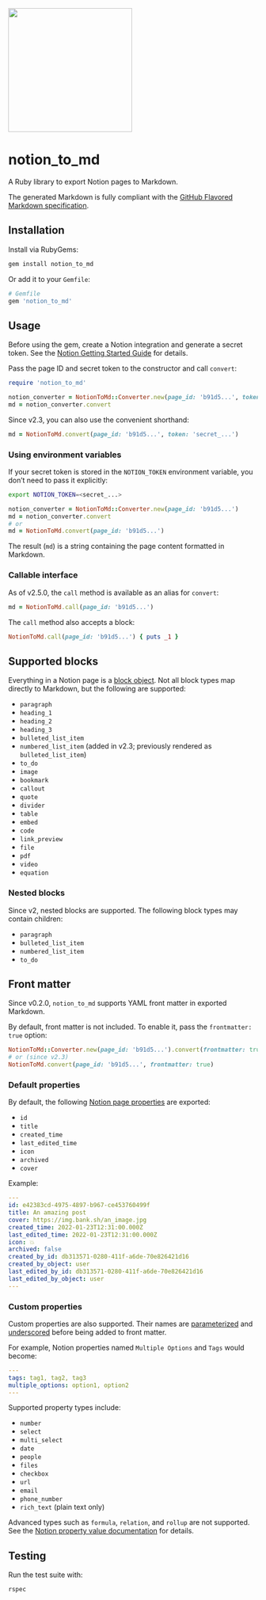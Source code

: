<img src="https://ik.imagekit.io/gxidvqvc9/noiton_to_md_logo_white_bg_-OiZSEkqY.png?updatedAt=1756209770491" width="250">

# notion_to_md

A Ruby library to export Notion pages to Markdown.

The generated Markdown is fully compliant with the [GitHub Flavored Markdown specification](https://github.github.com/gfm/).

## Installation

Install via RubyGems:

```bash
gem install notion_to_md
```

Or add it to your `Gemfile`:

```ruby
# Gemfile
gem 'notion_to_md'
```

## Usage

Before using the gem, create a Notion integration and generate a secret token. See the [Notion Getting Started Guide](https://developers.notion.com/docs/getting-started) for details.

Pass the page ID and secret token to the constructor and call `convert`:

```ruby
require 'notion_to_md'

notion_converter = NotionToMd::Converter.new(page_id: 'b91d5...', token: 'secret_...')
md = notion_converter.convert
```

Since v2.3, you can also use the convenient shorthand:

```ruby
md = NotionToMd.convert(page_id: 'b91d5...', token: 'secret_...')
```

### Using environment variables

If your secret token is stored in the `NOTION_TOKEN` environment variable, you don’t need to pass it explicitly:

```bash
export NOTION_TOKEN=<secret_...>
```

```ruby
notion_converter = NotionToMd::Converter.new(page_id: 'b91d5...')
md = notion_converter.convert
# or
md = NotionToMd.convert(page_id: 'b91d5...')
```

The result (`md`) is a string containing the page content formatted in Markdown.

### Callable interface

As of v2.5.0, the `call` method is available as an alias for `convert`:

```ruby
md = NotionToMd.call(page_id: 'b91d5...')
```

The `call` method also accepts a block:

```ruby
NotionToMd.call(page_id: 'b91d5...') { puts _1 }
```

## Supported blocks

Everything in a Notion page is a [block object](https://developers.notion.com/reference/block#block-object-keys). Not all block types map directly to Markdown, but the following are supported:

- `paragraph`
- `heading_1`
- `heading_2`
- `heading_3`
- `bulleted_list_item`
- `numbered_list_item` (added in v2.3; previously rendered as `bulleted_list_item`)
- `to_do`
- `image`
- `bookmark`
- `callout`
- `quote`
- `divider`
- `table`
- `embed`
- `code`
- `link_preview`
- `file`
- `pdf`
- `video`
- `equation`

### Nested blocks

Since v2, nested blocks are supported. The following block types may contain children:

- `paragraph`
- `bulleted_list_item`
- `numbered_list_item`
- `to_do`

## Front matter

Since v0.2.0, `notion_to_md` supports YAML front matter in exported Markdown.

By default, front matter is not included. To enable it, pass the `frontmatter: true` option:

```ruby
NotionToMd::Converter.new(page_id: 'b91d5...').convert(frontmatter: true)
# or (since v2.3)
NotionToMd.convert(page_id: 'b91d5...', frontmatter: true)
```

### Default properties

By default, the following [Notion page properties](https://developers.notion.com/reference/page#all-pages) are exported:

- `id`
- `title`
- `created_time`
- `last_edited_time`
- `icon`
- `archived`
- `cover`

Example:

```yml
---
id: e42383cd-4975-4897-b967-ce453760499f
title: An amazing post
cover: https://img.bank.sh/an_image.jpg
created_time: 2022-01-23T12:31:00.000Z
last_edited_time: 2022-01-23T12:31:00.000Z
icon: 💥
archived: false
created_by_id: db313571-0280-411f-a6de-70e826421d16
created_by_object: user
last_edited_by_id: db313571-0280-411f-a6de-70e826421d16
last_edited_by_object: user
---
```

### Custom properties

Custom properties are also supported. Their names are [parameterized](https://api.rubyonrails.org/classes/ActiveSupport/Inflector.html#method-i-parameterize) and [underscored](https://api.rubyonrails.org/classes/ActiveSupport/Inflector.html#method-i-underscore) before being added to front matter.

For example, Notion properties named `Multiple Options` and `Tags` would become:

```yml
---
tags: tag1, tag2, tag3
multiple_options: option1, option2
---
```

Supported property types include:

- `number`
- `select`
- `multi_select`
- `date`
- `people`
- `files`
- `checkbox`
- `url`
- `email`
- `phone_number`
- `rich_text` (plain text only)

Advanced types such as `formula`, `relation`, and `rollup` are not supported. See the [Notion property value documentation](https://developers.notion.com/reference/property-value-object#all-property-values) for details.

## Testing

Run the test suite with:

```bash
rspec
```
